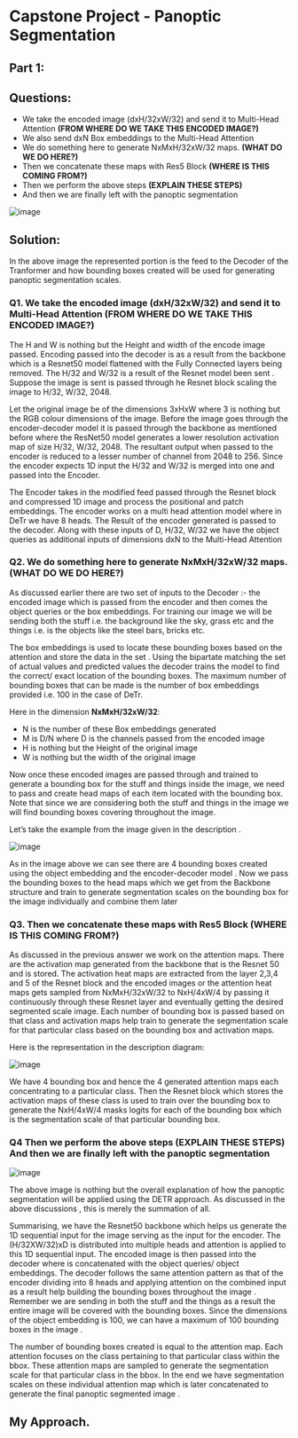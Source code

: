 # Capstone Project - Panoptic Segmentation

## Part 1:

## Questions:

- We take the encoded image (dxH/32xW/32) and send it to Multi-Head Attention **(FROM WHERE DO WE TAKE THIS ENCODED IMAGE?)**
- We also send dxN Box embeddings to the Multi-Head Attention
- We do something here to generate NxMxH/32xW/32 maps. **(WHAT DO WE DO HERE?)**
- Then we concatenate these maps with Res5 Block **(WHERE IS THIS COMING FROM?)**
- Then we perform the above steps **(EXPLAIN THESE STEPS)**
- And then we are finally left with the panoptic segmentation

![image](https://user-images.githubusercontent.com/51078583/130270831-87ada104-f5d6-4280-82c1-d359603e7295.png)

## Solution:

In the above image the represented portion is the feed to the Decoder of the Tranformer and how bounding boxes created will be used for generating panoptic segmentation scales. 

### Q1. We take the encoded image (dxH/32xW/32) and send it to Multi-Head Attention **(FROM WHERE DO WE TAKE THIS ENCODED IMAGE?)**

The H and W is nothing but the Height and width of the encode image passed. Encoding passed into the decoder is as a result from the backbone which is a Resnet50 model flattened with the Fully Connected layers being removed. The H/32 and W/32 is a result of the Resnet model been sent . Suppose the image is sent is passed through he Resnet block scaling the image to H/32, W/32, 2048. 

Let the original image be of the dimensions 3xHxW where 3 is nothing but the RGB colour dimensions of the image. Before the image goes through the encoder-decoder model it is passed through the backbone as mentioned before where the ResNet50 model generates a lower resolution activation map of size H/32, W/32, 2048. The resultant output when passed to the encoder is reduced to a lesser number of channel from 2048 to 256. Since the encoder expects 1D input the H/32 and W/32 is merged into one and passed into the Encoder. 

The Encoder takes in the modified feed passed through the Resnet block and compressed 1D image and process the positional and patch embeddings. The encoder works on a multi head attention model where in DeTr we have 8 heads. The Result of the encoder generated is passed to the decoder. Along with these inputs of D, H/32, W/32 we have the object queries as additional inputs of dimensions dxN to the Multi-Head Attention

### Q2. We do something here to generate NxMxH/32xW/32 maps. **(WHAT DO WE DO HERE?)**

As discussed earlier there are two set of inputs to the Decoder :- the encoded image which is passed from the encoder and then comes the object queries or the box embeddings. For training our image we will be sending both the stuff i.e. the background like the sky, grass etc and the things i.e. is the objects like the steel bars, bricks etc. 

The box embeddings is used to locate these bounding boxes based on the attention and store the data in the set . Using the bipartate matching the set of actual values and predicted values the decoder trains the model to find the correct/ exact location of the bounding boxes. The maximum number of bounding boxes that can be made is the number of box embeddings provided i.e. 100 in the case of DeTr. 

Here in the dimension **NxMxH/32xW/32**:
- N is the number of these Box embeddings generated
- M is D/N where D is the channels passed from the encoded image
- H is nothing but the Height of the original image
- W is nothing but the width of the original image 

Now once these encoded images are passed through and trained to generate a bounding box for the stuff and things inside the image, we need to pass and create head maps of each item located with the bounding box. Note that since we are considering both the stuff and things in the image we will find bounding boxes covering throughout the image. 

Let’s take the example from the image given in the description . 

![image](https://user-images.githubusercontent.com/51078583/130319329-58c63117-91a0-47f2-aafd-a2a5ec9c8ad4.png)

As in the image above we can see there are 4 bounding boxes created using the object embedding and the encoder-decoder model . Now we pass the bounding boxes to the head maps which we get from the Backbone structure and train to generate segmentation scales on the bounding box for the image individually and combine them later

### Q3. Then we concatenate these maps with Res5 Block **(WHERE IS THIS COMING FROM?)**

As discussed in the previous answer we work on the attention maps. There are the activation map  generated from the backbone that is the Resnet 50  and is stored. The activation heat maps are extracted from the layer 2,3,4 and 5 of the Resnet block and the encoded images or the attention heat maps gets sampled from NxMxH/32xW/32 to NxH/4xW/4 by passing it continuously through these Resnet layer and eventually getting the desired segmented scale image. Each number of bounding box is passed based on that class and activation maps help train to generate the segmentation scale for that particular class based on the bounding box and activation maps.

Here is the representation in the description diagram:

![image](https://user-images.githubusercontent.com/51078583/130320293-f1fce556-7663-4066-ba6e-69a081f0595c.png)

We have 4 bounding box and hence the 4 generated attention maps each concentrating to a particular class. Then the Resnet block which stores the activation maps of these class is used to train over the bounding box to generate the NxH/4xW/4 masks logits for each of the bounding box which is the segmentation scale of that particular bounding box.  


### Q4 Then we perform the above steps **(EXPLAIN THESE STEPS)** And then we are finally left with the panoptic segmentation

![image](https://user-images.githubusercontent.com/51078583/130270831-87ada104-f5d6-4280-82c1-d359603e7295.png)

The above image is nothing but the overall explanation of how the panoptic segmentation will be applied using the DETR approach. As discussed in the above discussions , this is merely the summation of all. 

Summarising, we have the Resnet50 backbone which helps us generate the 1D sequential input for the image serving as the input for the encoder. The (H/32XW/32)xD is distributed into multiple heads and attention is applied to this 1D sequential input. The encoded image is then passed into the decoder where is concatenated with the object queries/ object embeddings. The decoder follows the same attention pattern as that of the encoder dividing into 8 heads and applying attention on the combined input as a result help building the bounding boxes throughout the image . Remember we are sending in both the stuff and the things as a result the entire image will be covered with the bounding boxes. Since the dimensions of the object embedding is 100, we can have a maximum of 100 bounding boxes in the image . 

The number of bounding boxes created is equal to the attention map. Each attention focuses on the class pertaining to that particular class within the bbox. These attention maps are sampled to generate the segmentation scale for that particular class in the bbox. In the end we have segmentation scales on these individual attention map which is later concatenated to generate the final panoptic segmented image .


## My Approach. 

